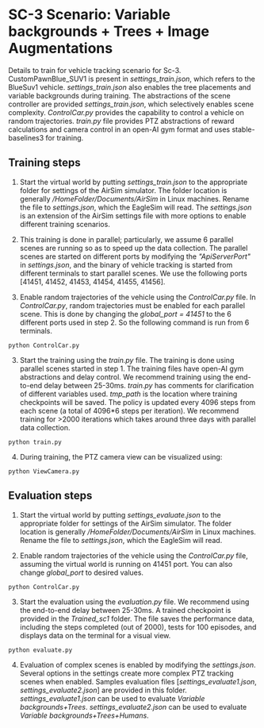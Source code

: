 # SC-3 Scenario: Variable backgrounds + Trees + Image Augmentations

Details to train for vehicle tracking scenario for Sc-3.
CustomPawnBlue_SUV1 is present in *settings_train.json*, which refers to the BlueSuv1 vehicle.
*settings_train.json* also enables the tree placements and variable backgrounds during training.
The abstractions of the scene controller are provided *settings_train.json*, which selectively enables scene complexity.
*ControlCar.py* provides the capability to control a vehicle on random trajectories.
*train.py* file provides PTZ abstractions of reward calculations and camera control in an open-AI gym format and uses stable-baselines3 for training.

## Training steps
1. Start the virtual world by putting *settings_train.json* to the appropriate folder for settings of the AirSim simulator.  The folder location is generally */HomeFolder/Documents/AirSim* in Linux machines. Rename the file to *settings.json*, which the EagleSim will read. The *settings.json* is an extension of the AirSim settings file with more options to enable different training scenarios.

2. This training is done in parallel; particularly, we assume 6 parallel scenes are running so as to speed up the data collection. The parallel scenes are started on different ports by modifying the *"ApiServerPort"* in *settings.json*, and the binary of vehicle tracking is started from different terminals to start parallel scenes. We use the following ports [41451, 41452, 41453, 41454, 41455, 41456].

3. Enable random trajectories of the vehicle using the *ControlCar.py* file. In *ControlCar.py*, random trajectories must be enabled for each parallel scene. This is done by changing the *global_port = 41451* to the 6 different ports used in step 2. So the following command is run from 6  terminals.
```
python ControlCar.py
```

3. Start the training using the *train.py* file. The training is done using parallel scenes started in step 1. The training files have open-AI gym abstractions and delay control. We recommend training using the end-to-end delay between 25-30ms. *train.py* has comments for clarification of different variables used. *tmp_path* is the location where training checkpoints will be saved. The policy is updated every 4096 steps from each scene (a total of 4096*6 steps per iteration). We recommend training for >2000 iterations which takes around three days with parallel data collection.
```
python train.py
```

4. During training, the PTZ camera view can be visualized using:
```
python ViewCamera.py
```

## Evaluation steps
1. Start the virtual world by putting *settings_evaluate.json* to the appropriate folder for settings of the AirSim simulator.  The folder location is generally */HomeFolder/Documents/AirSim* in Linux machines. Rename the file to *settings.json*, which the EagleSim will read.


2. Enable random trajectories of the vehicle using the *ControlCar.py* file, assuming the virtual world is running on 41451 port. You can also change *global_port* to desired values.
```
python ControlCar.py
```

3. Start the evaluation using the *evaluation.py* file. We recommend using the end-to-end delay between 25-30ms. A trained checkpoint is provided in the *Trained_sc1* folder. The file saves the performance data, including the steps completed (out of 2000), tests for 100 episodes, and displays data on the terminal for a visual view.

```
python evaluate.py
```

4. Evaluation of complex scenes is enabled by modifying the *settings.json*. Several options in the settings create more complex PTZ tracking scenes when enabled. Samples evaluation files [*settings_evaluate1.json*, *settings_evaluate2.json*] are provided in this folder.  
*settings_evaluate1.json* can be used to evaluate *Variable backgrounds+Trees*.
*settings_evaluate2.json* can be used to evaluate *Variable backgrounds+Trees+Humans*.
